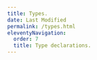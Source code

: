 ```yaml
---
title: Types.
date: Last Modified 
permalink: /types.html
eleventyNavigation:
  order: 7
  title: Type declarations.
---
```

